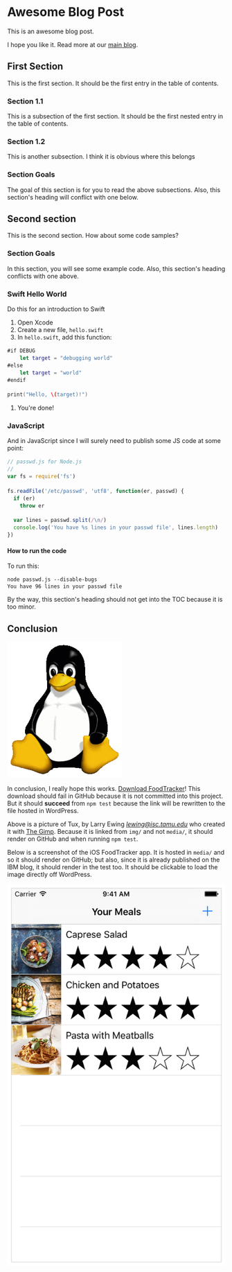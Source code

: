 # Awesome Blog Post

This is an awesome blog post.

I hope you like it. Read more at our [main blog][cds-blog].

## First Section

This is the first section. It should be the first entry in the table of contents.

### Section 1.1

This is a subsection of the first section. It should be the first nested entry in the table of contents.

### Section 1.2

This is another subsection. I think it is obvious where this belongs

### Section Goals

The goal of this section is for you to read the above subsections. Also, this section's heading will conflict with one below.

## Second section

This is the second section. How about some code samples?

### Section Goals

In this section, you will see some example code. Also, this section's heading conflicts with one above.

### Swift Hello World

Do this for an introduction to Swift

1. Open Xcode
1. Create a new file, `hello.swift`
1. In `hello.swift`, add this function:
  ``` swift
  #if DEBUG
      let target = "debugging world"
  #else
      let target = "world"
  #endif

  print("Hello, \(target)!")
  ```
1. You're done!

### JavaScript

And in JavaScript since I will surely need to publish some JS code at some point:

``` js
// passwd.js for Node.js
//
var fs = require('fs')

fs.readFile('/etc/passwd', 'utf8', function(er, passwd) {
  if (er)
    throw er

  var lines = passwd.split(/\n/)
  console.log('You have %s lines in your passwd file', lines.length)
})
```

#### How to run the code

To run this:

    node passwd.js --disable-bugs
    You have 96 lines in your passwd file

By the way, this section's heading should not get into the TOC because it is too minor.

## Conclusion

![Tux Penguin alt text](img/Tux.png)

In conclusion, I really hope this works. [Download FoodTracker][code-download]! This download should fail in GitHub because it is not committed into this project. But it should **succeed** from `npm test` because the link will be rewritten to the file hosted in WordPress.

Above is a picture of Tux, by Larry Ewing *<lewing@isc.tamu.edu>* who created it with [The Gimp][gimp]. Because it is linked from `img/` and not `media/`, it should render on GitHub and when running `npm test`.

Below is a screenshot of the iOS FoodTracker app. It is hosted in `media/` and so it should render on GitHub; but also, since it is already published on the IBM blog, it should render in the test too. It should be clickable to load the image directly off WordPress.

![The FoodTracker main screen](media/FoodTracker.png)


[END]: ----------------------------------------

[cds-blog]: https://developer.ibm.com/clouddataservices/blog/
[code-download]: media/FoodTracker-Cloudant-Sync-1.zip
[gimp]: https://www.gimp.org/
